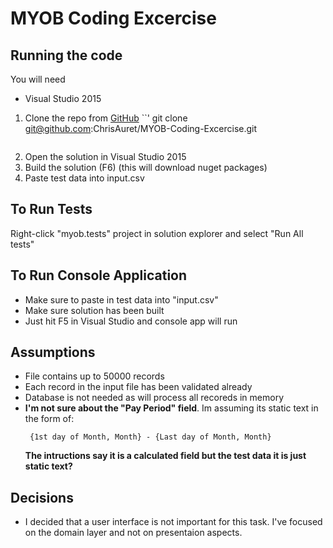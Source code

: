 
# MYOB Coding Excercise

## Running the code

You will need
- Visual Studio 2015

1. Clone the repo from [GitHub](https://github.com/ChrisAuret/MYOB-Coding-Excercise)
    ``'
    git clone git@github.com:ChrisAuret/MYOB-Coding-Excercise.git
    ```
2. Open the solution in Visual Studio 2015
2. Build the solution (F6) (this will download nuget packages)
3. Paste test data into input.csv

## To Run Tests

Right-click "myob.tests" project in solution explorer and select "Run All tests"

## To Run Console Application
-   Make sure to paste in test data into "input.csv"
-   Make sure solution has been built
-   Just hit F5 in Visual Studio and console app will run

## Assumptions
- File contains up to 50000 records
- Each record in the input file has been validated already
- Database is not needed as will process all recoreds in memory
- **I'm not sure about the "Pay Period" field**. Im assuming its static text in the form of:
   ```
    {1st day of Month, Month} - {Last day of Month, Month}
    ```
    **The intructions say it is a calculated field but the test data it is just static text?**
    
## Decisions
- I decided that a user interface is not important for this task. I've focused on the domain layer and not on presentaion aspects.
